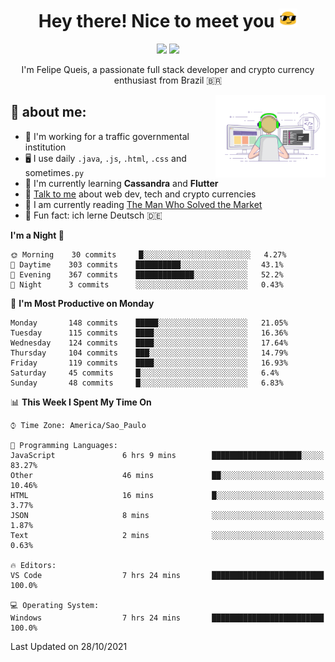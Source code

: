 
<h1 align="center">Hey there! Nice to meet you <img src="assets/sunglasses.gif" width="30"/></h1>

<p align="center">
  <a href="https://www.linkedin.com/in/fqueis"><img src="https://img.shields.io/badge/-LinkedIn-blue?style=flat&logo=Linkedin&logoColor=white" /></a>
  <a href="mailto:fqueis@gmail.com"><img src="https://img.shields.io/badge/-Gmail-c14438?style=flat&logo=Gmail&logoColor=white" /></a>
</p>

<p align="center">I'm Felipe Queis, a passionate full stack developer and crypto currency enthusiast from Brazil 🇧🇷</p>

<img width="35%" align="right" alt="fqueis" src="assets/profile.gif" /></p>

## 🤵 about me:

- 🏢 I'm working for a traffic governmental institution
- 🖥️ I use daily `.java`, `.js`, `.html`, `.css` and sometimes`.py`
- 🌱 I'm currently learning **Cassandra** and **Flutter**
- 💬 [Talk to me](https://github.com/fqueis/fqueis/discussions) about web dev, tech and crypto currencies
- 📖 I am currently reading [The Man Who Solved the Market](https://amzn.com/073521798X)
- 💭 Fun fact: ich lerne Deutsch 🇩🇪

<!--START_SECTION:waka-->
**I'm a Night 🦉** 

```text
🌞 Morning    30 commits     █░░░░░░░░░░░░░░░░░░░░░░░░   4.27% 
🌆 Daytime    303 commits    ██████████░░░░░░░░░░░░░░░   43.1% 
🌃 Evening    367 commits    █████████████░░░░░░░░░░░░   52.2% 
🌙 Night      3 commits      ░░░░░░░░░░░░░░░░░░░░░░░░░   0.43%

```
📅 **I'm Most Productive on Monday** 

```text
Monday       148 commits    █████░░░░░░░░░░░░░░░░░░░░   21.05% 
Tuesday      115 commits    ████░░░░░░░░░░░░░░░░░░░░░   16.36% 
Wednesday    124 commits    ████░░░░░░░░░░░░░░░░░░░░░   17.64% 
Thursday     104 commits    ███░░░░░░░░░░░░░░░░░░░░░░   14.79% 
Friday       119 commits    ████░░░░░░░░░░░░░░░░░░░░░   16.93% 
Saturday     45 commits     █░░░░░░░░░░░░░░░░░░░░░░░░   6.4% 
Sunday       48 commits     █░░░░░░░░░░░░░░░░░░░░░░░░   6.83%

```


📊 **This Week I Spent My Time On** 

```text
⌚︎ Time Zone: America/Sao_Paulo

💬 Programming Languages: 
JavaScript               6 hrs 9 mins        ████████████████████░░░░░   83.27% 
Other                    46 mins             ██░░░░░░░░░░░░░░░░░░░░░░░   10.46% 
HTML                     16 mins             █░░░░░░░░░░░░░░░░░░░░░░░░   3.77% 
JSON                     8 mins              ░░░░░░░░░░░░░░░░░░░░░░░░░   1.87% 
Text                     2 mins              ░░░░░░░░░░░░░░░░░░░░░░░░░   0.63%

🔥 Editors: 
VS Code                  7 hrs 24 mins       █████████████████████████   100.0%

💻 Operating System: 
Windows                  7 hrs 24 mins       █████████████████████████   100.0%

```


 Last Updated on 28/10/2021
<!--END_SECTION:waka-->
